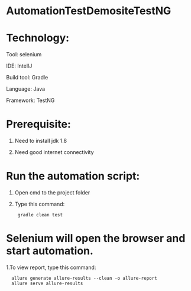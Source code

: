 # AutomationTestDemositeTestNG

# Technology:

Tool: selenium

IDE: IntelIJ

Build tool: Gradle

Language: Java

Framework: TestNG

# Prerequisite:

1. Need to install jdk 1.8

2. Need good internet connectivity

# Run the automation script:

1. Open cmd to the project folder

2. Type this command:

        gradle clean test
    
# Selenium will open the browser and start automation.

1.To view report, type this command:

      allure generate allure-results --clean -o allure-report
      allure serve allure-results
